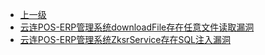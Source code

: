 * [上一级](docs/wy876_poc/)
* [云连POS-ERP管理系统downloadFile存在任意文件读取漏洞](docs/wy876_poc/%E4%BA%91%E8%BF%9EPOS-ERP%E7%AE%A1%E7%90%86%E7%B3%BB%E7%BB%9F/%E4%BA%91%E8%BF%9EPOS-ERP%E7%AE%A1%E7%90%86%E7%B3%BB%E7%BB%9FdownloadFile%E5%AD%98%E5%9C%A8%E4%BB%BB%E6%84%8F%E6%96%87%E4%BB%B6%E8%AF%BB%E5%8F%96%E6%BC%8F%E6%B4%9E.md)
* [云连POS-ERP管理系统ZksrService存在SQL注入漏洞](docs/wy876_poc/%E4%BA%91%E8%BF%9EPOS-ERP%E7%AE%A1%E7%90%86%E7%B3%BB%E7%BB%9F/%E4%BA%91%E8%BF%9EPOS-ERP%E7%AE%A1%E7%90%86%E7%B3%BB%E7%BB%9FZksrService%E5%AD%98%E5%9C%A8SQL%E6%B3%A8%E5%85%A5%E6%BC%8F%E6%B4%9E.md)
